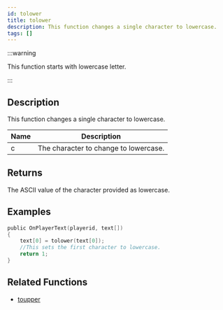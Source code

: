 ```yaml
---
id: tolower
title: tolower
description: This function changes a single character to lowercase.
tags: []
---
```


:::warning

This function starts with lowercase letter.

:::

## Description

This function changes a single character to lowercase.

| Name | Description                           |
| ---- | ------------------------------------- |
| c    | The character to change to lowercase. |

## Returns

The ASCII value of the character provided as lowercase.

## Examples

```c
public OnPlayerText(playerid, text[])
{
    text[0] = tolower(text[0]);
    //This sets the first character to lowercase.
    return 1;
}
```

## Related Functions

- [toupper](../functions/toupper.md)
